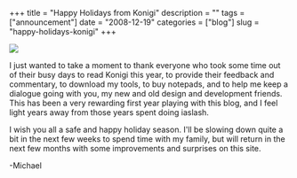 +++
title = "Happy Holidays from Konigi"
description = ""
tags = ["announcement"]
date = "2008-12-19"
categories = ["blog"]
slug = "happy-holidays-konigi"
+++



  <div class="notebook-screenshot"><img src="//konigi.com/media/notebook/happy-holidays-from-konigi.jpg" class="notebook-image" /></div><p>I just wanted to take a moment to thank everyone who took some time out of their busy days to read Konigi this year, to provide their feedback and commentary, to download my tools, to buy notepads, and to help me keep a dialogue going with you, my new and old design and development friends. This has been a very rewarding first year playing with this blog, and I feel light years away from those years spent doing iaslash.</p>
<p>I wish you all a safe and happy holiday season. I'll be slowing down quite a bit in the next few weeks to spend time with my family, but will return in the next few months with some improvements and surprises on this site. </p>
<p>-Michael</p>
    
  
